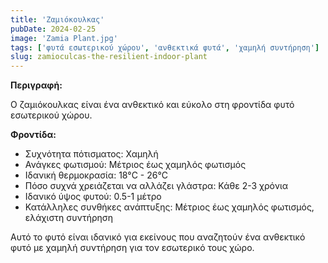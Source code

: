 ```yaml
---
title: 'Ζαμιόκουλκας'
pubDate: 2024-02-25
image: 'Zamia Plant.jpg'
tags: ['φυτά εσωτερικού χώρου', 'ανθεκτικά φυτά', 'χαμηλή συντήρηση']
slug: zamioculcas-the-resilient-indoor-plant
---
```


**Περιγραφή:**

Ο ζαμιόκουλκας είναι ένα ανθεκτικό και εύκολο στη φροντίδα φυτό εσωτερικού χώρου.

**Φροντίδα:**

* Συχνότητα πότισματος: Χαμηλή
* Ανάγκες φωτισμού: Μέτριος έως χαμηλός φωτισμός
* Ιδανική θερμοκρασία: 18°C - 26°C
* Πόσο συχνά χρειάζεται να αλλάζει γλάστρα: Κάθε 2-3 χρόνια
* Ιδανικό ύψος φυτού: 0.5-1 μέτρο
* Κατάλληλες συνθήκες ανάπτυξης: Μέτριος έως χαμηλός φωτισμός, ελάχιστη συντήρηση

Αυτό το φυτό είναι ιδανικό για εκείνους που αναζητούν ένα ανθεκτικό φυτό με χαμηλή συντήρηση για τον εσωτερικό τους χώρο.

